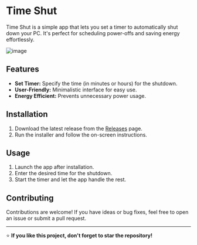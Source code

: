 
# Time Shut  

Time Shut is a simple app that lets you set a timer to automatically shut down your PC. It's perfect for scheduling power-offs and saving energy effortlessly.  

![image](https://github.com/user-attachments/assets/65a91f2a-44f8-4d36-9dc4-515d8455c3ef)


## Features  
- **Set Timer:** Specify the time (in minutes or hours) for the shutdown.  
- **User-Friendly:** Minimalistic interface for easy use.  
- **Energy Efficient:** Prevents unnecessary power usage.  

## Installation  
1. Download the latest release from the [Releases](https://github.com/xdzaster/time-shut/releases) page.  
2. Run the installer and follow the on-screen instructions.  

## Usage  
1. Launch the app after installation.  
2. Enter the desired time for the shutdown.  
3. Start the timer and let the app handle the rest.  

## Contributing  
Contributions are welcome! If you have ideas or bug fixes, feel free to open an issue or submit a pull request.  

---  
⭐ **If you like this project, don't forget to star the repository!**  
